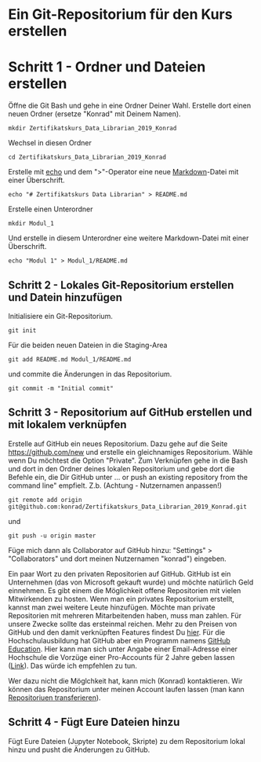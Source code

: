 # Ein Git-Repositorium für den Kurs erstellen

# Schritt 1 - Ordner und Dateien erstellen

Öffne die Git Bash und gehe in eine Ordner Deiner Wahl. Erstelle dort
einen neuen Ordner (ersetze "Konrad" mit Deinem Namen).

```
mkdir Zertifikatskurs_Data_Librarian_2019_Konrad
```

Wechsel in diesen Ordner

```
cd Zertifikatskurs_Data_Librarian_2019_Konrad
```

Erstelle mit [echo](http://linuxcommand.org/lc3_man_pages/echoh.html)
und dem ">"-Operator eine neue [Markdown](https://markdown.de/)-Datei
mit einer Überschrift.

```
echo "# Zertifikatskurs Data Librarian" > README.md
```

Erstelle einen Unterordner

```
mkdir Modul_1
```

Und erstelle in diesem Unterordner eine weitere Markdown-Datei mit
einer Überschrift.

```
echo "Modul 1" > Modul_1/README.md
```

## Schritt 2 - Lokales Git-Repositorium erstellen und Datein hinzufügen

Initialisiere ein Git-Repositorium.

```
git init 
```

Für die beiden neuen Dateien in die Staging-Area

```
git add README.md Modul_1/README.md
```

und commite die Änderungen in das Repositorium.

```
git commit -m "Initial commit"
```

## Schritt 3 - Repositorium auf GitHub erstellen und mit lokalem verknüpfen

Erstelle auf GitHub ein neues Repositorium. Dazu gehe auf die Seite
https://github.com/new und erstelle ein gleichnamiges
Repositorium. Wähle wenn Du möchtest die Option "Private". Zum
Verknüpfen gehe in die Bash und dort in den Ordner deines lokalen
Repositorium und gebe dort die Befehle ein, die Dir GitHub unter
... or push an existing repository from the command line"
empfielt. Z.b. (Achtung - Nutzernamen anpassen!)

```
git remote add origin git@github.com:konrad/Zertifikatskurs_Data_Librarian_2019_Konrad.git
```
und

```
git push -u origin master
```

Füge mich dann als Collaborator auf GitHub hinzu: "Settings" >
"Collaborators" und dort meinen Nutzernamen "konrad") eingeben.

Ein paar Wort zu den privaten Repositorien auf GitHub. GitHub ist ein
Unternehmen (das von Microsoft gekauft wurde) und möchte natürlich
Geld einnehmen. Es gibt einem die Möglichkeit offene Repositorien mit
vielen Mitwirkenden zu hosten. Wenn man ein privates Repositorium
erstellt, kannst man zwei weitere Leute hinzufügen. Möchte man private
Repositorien mit mehreren Mitarbeitenden haben, muss man zahlen.  Für
unsere Zwecke sollte das ersteinmal reichen. Mehr zu den Preisen von
GitHub und den damit verknüpften Features findest Du
[hier](https://github.com/pricing). Für die Hochschulausbildung hat
GitHub aber ein Programm namens [GitHub
Education](https://education.github.com/). Hier kann man sich unter
Angabe einer Email-Adresse einer Hochschule die Vorzüge einer
Pro-Accounts für 2 Jahre geben lassen
([Link](https://education.github.com/discount)). Das würde ich
empfehlen zu tun.

Wer dazu nicht die Möglchkeit hat, kann mich (Konrad)
kontaktieren. Wir können das Repositorium unter meinen Account laufen
lassen (man kann [Repositoriuen
transferieren](https://help.github.com/en/github/administering-a-repository/transferring-a-repository)).


## Schritt 4 - Fügt Eure Dateien hinzu

Fügt Eure Dateien (Jupyter Notebook, Skripte) zu dem Repositorium
lokal hinzu und pusht die Änderungen zu GitHub.
